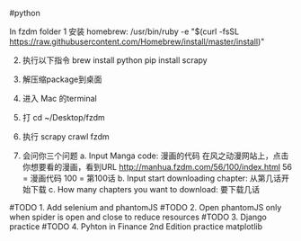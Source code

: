 #python

In fzdm folder
  1 安装 homebrew:
  /usr/bin/ruby -e "$(curl -fsSL https://raw.githubusercontent.com/Homebrew/install/master/install)"

  2. 执行以下指令
  brew install python
  pip install scrapy

  3. 解压缩package到桌面

  4. 进入 Mac 的terminal

  5. 打 cd ~/Desktop/fzdm

  6. 执行 scrapy crawl fzdm

  7. 会问你三个问题
	  a. Input Manga code: 漫画的代码
		  在风之动漫网站上，点击你想要看的漫画，看到URL
		  http://manhua.fzdm.com/56/100/index.html
		  56 = 漫画代码
		  100 = 第100话
	  b. Input start downloading chapter: 从第几话开始下载
	  c. How many chapters you want to download: 要下载几话
	  
	  
#TODO 1. Add selenium and phantomJS
#TODO 2. Open phantomJS only when spider is open and close to reduce resources
#TODO 3. Django practice
#TODO 4. Pyhton in Finance 2nd Edition practice matplotlib